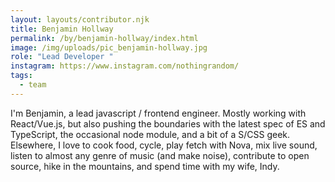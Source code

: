 ```yaml
---
layout: layouts/contributor.njk
title: Benjamin Hollway
permalink: /by/benjamin-hollway/index.html
image: /img/uploads/pic_benjamin-hollway.jpg
role: "Lead Developer "
instagram: https://www.instagram.com/nothingrandom/
tags:
  - team
---
```

I'm Benjamin, a lead javascript / frontend engineer. Mostly working with React/Vue.js, but also pushing the boundaries with the latest spec of ES and TypeScript, the occasional node module, and a bit of a S/CSS geek. Elsewhere, I love to cook food, cycle, play fetch with Nova, mix live sound, listen to almost any genre of music (and make noise), contribute to open source, hike in the mountains, and spend time with my wife, Indy.